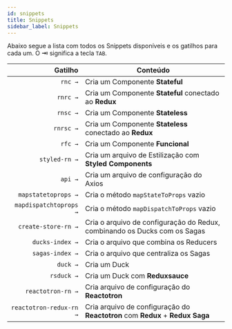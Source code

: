 ```yaml
---
id: snippets
title: Snippets
sidebar_label: Snippets
---
```


Abaixo segue a lista com todos os Snippets disponíveis e os gatilhos para cada um. O **⇥** significa a tecla `TAB`.

|                 Gatilho | Conteúdo                                                                      |
| ----------------------: | ----------------------------------------------------------------------------- |
|                 `rnc →` | Cria um Componente **Stateful**                                               |
|                `rnrc →` | Cria um Componente **Stateful** conectado ao **Redux**                        |
|                `rnsc →` | Cria um Componente **Stateless**                                              |
|               `rnrsc →` | Cria um Componente **Stateless** conectado ao **Redux**                       |
|                 `rfc →` | Cria um Componente **Funcional**                                              |
|           `styled-rn →` | Cria um arquivo de Estilização com **Styled Components**                      |
|                 `api →` | Cria um arquivo de configuração do Axios                                      |
|     `mapstatetoprops →` | Cria o método `mapStateToProps` vazio                                         |
|  `mapdispatchtoprops →` | Cria o método `mapDispatchToProps` vazio                                      |
|     `create-store-rn →` | Cria o arquivo de configuração do Redux, combinando os Ducks com os Sagas     |
|         `ducks-index →` | Cria o arquivo que combina os Reducers                                        |
|         `sagas-index →` | Cria o arquivo que centraliza os Sagas                                        |
|                `duck →` | Cria um Duck                                                                  |
|              `rsduck →` | Cria um Duck com **Reduxsauce**                                               |
|       `reactotron-rn →` | Cria arquivo de configuração do **Reactotron**                                |
| `reactotron-redux-rn →` | Cria arquivo de configuração do **Reactotron** com **Redux** + **Redux Saga** |
